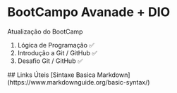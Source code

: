 # BootCampo Avanade + DIO

Atualização do BootCamp
<ol>
  <li>Lógica de Programação ✅</li>
  <li>Introdução a Git / GitHub ✅</li>
  <li>Desafio Git / GitHub ✅</li>
</ol>
## Links Úteis
[Sintaxe Basica Markdown](https://www.markdownguide.org/basic-syntax/)

